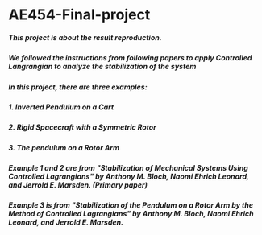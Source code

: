 # AE454-Final-project
##### This project is about the result reproduction.
##### We followed the instructions from following papers to apply Controlled Langrangian to analyze the stabilization of the system
##### In this project, there are three examples:
##### 1. Inverted Pendulum on a Cart
##### 2. Rigid Spacecraft with a Symmetric Rotor
##### 3. The pendulum on a Rotor Arm

##### Example 1 and 2 are from "Stabilization of Mechanical Systems Using Controlled Lagrangians" by Anthony M. Bloch,  Naomi Ehrich Leonard, and Jerrold E. Marsden. (Primary paper)
##### Example 3 is from "Stabilization of the Pendulum on a Rotor Arm by the Method of Controlled Lagrangians" by Anthony M. Bloch,  Naomi Ehrich Leonard, and Jerrold E. Marsden. 
